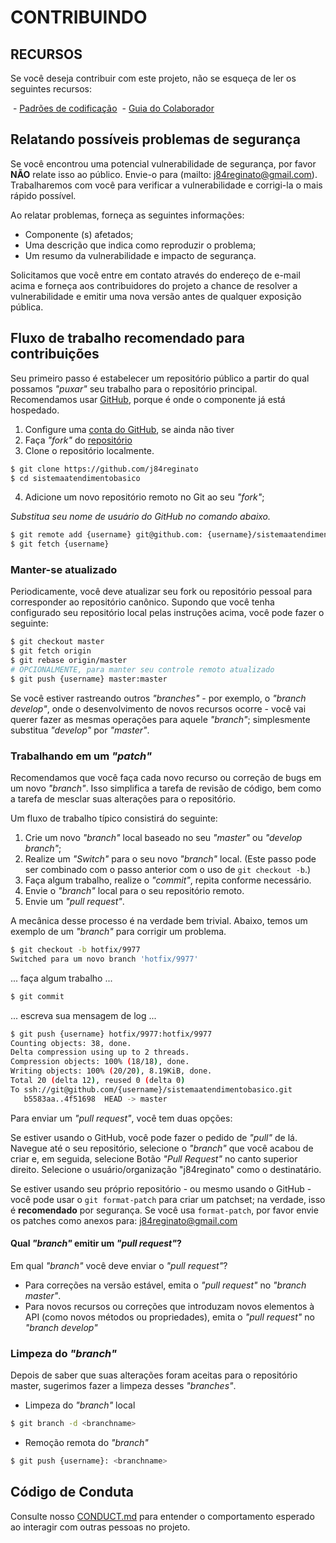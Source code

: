 # CONTRIBUINDO

## RECURSOS

Se você deseja contribuir com este projeto, não se esqueça de ler os seguintes recursos:

 - [Padrões de codificação](https://github.com/j84reginato)
 - [Guia do Colaborador](https://github.com/j84reginato)

## Relatando possíveis problemas de segurança

Se você encontrou uma potencial vulnerabilidade de segurança, por favor **NÃO** relate isso ao público. Envie-o para (mailto: j84reginato@gmail.com).
Trabalharemos com você para verificar a vulnerabilidade e corrigi-la o mais rápido possível.

Ao relatar problemas, forneça as seguintes informações:

- Componente (s) afetados;
- Uma descrição que indica como reproduzir o problema;
- Um resumo da vulnerabilidade e impacto de segurança.

Solicitamos que você entre em contato através do endereço de e-mail acima e forneça aos contribuidores do projeto a chance de resolver a vulnerabilidade e emitir uma nova versão antes de qualquer exposição pública.

## Fluxo de trabalho recomendado para contribuições

Seu primeiro passo é estabelecer um repositório público a partir do qual possamos *"puxar"* seu trabalho para o repositório principal.
Recomendamos usar [GitHub](https://github.com), porque é onde o componente já está hospedado.

1. Configure uma [conta do GitHub](http://github.com/), se ainda não tiver
2. Faça *"fork"* do [repositório](http://github.com/j84reginato)
3. Clone o repositório localmente.

```bash
$ git clone https://github.com/j84reginato
$ cd sistemaatendimentobasico
```

4. Adicione um novo repositório remoto no Git ao seu *"fork"*;

*Substitua seu nome de usuário do GitHub no comando abaixo.*

```bash
$ git remote add {username} git@github.com: {username}/sistemaatendimentobasico.git
$ git fetch {username}
```

### Manter-se atualizado

Periodicamente, você deve atualizar seu fork ou repositório pessoal para corresponder ao repositório canônico.
Supondo que você tenha configurado seu repositório local pelas instruções acima, você pode fazer o seguinte:


```bash
$ git checkout master
$ git fetch origin
$ git rebase origin/master
# OPCIONALMENTE, para manter seu controle remoto atualizado
$ git push {username} master:master
```

Se você estiver rastreando outros *"branches"* - por exemplo, o *"branch develop"*, onde o desenvolvimento de novos recursos ocorre - você vai querer fazer as mesmas operações para aquele *"branch"*; simplesmente substitua *"develop"* por *"master"*.

### Trabalhando em um *"patch"*

Recomendamos que você faça cada novo recurso ou correção de bugs em um novo *"branch"*.
Isso simplifica a tarefa de revisão de código, bem como a tarefa de mesclar suas alterações para o repositório.

Um fluxo de trabalho típico consistirá do seguinte:

1. Crie um novo *"branch"* local baseado no seu *"master"* ou *"develop branch"*;
2. Realize um *"Switch"* para o seu novo *"branch"* local. (Este passo pode ser combinado com o passo anterior com o uso de `git checkout -b`.)
3. Faça algum trabalho, realize o *"commit"*, repita conforme necessário.
4. Envie o *"branch"* local para o seu repositório remoto.
5. Envie um *"pull request"*.

A mecânica desse processo é na verdade bem trivial.
Abaixo, temos um exemplo de um *"branch"* para corrigir um problema.

```bash
$ git checkout -b hotfix/9977
Switched para um novo branch 'hotfix/9977'
```

... faça algum trabalho ...


```bash
$ git commit
```

... escreva sua mensagem de log ...


```bash
$ git push {username} hotfix/9977:hotfix/9977
Counting objects: 38, done.
Delta compression using up to 2 threads.
Compression objects: 100% (18/18), done.
Writing objects: 100% (20/20), 8.19KiB, done.
Total 20 (delta 12), reused 0 (delta 0)
To ssh://git@github.com/{username}/sistemaatendimentobasico.git
   b5583aa..4f51698  HEAD -> master
```

Para enviar um *"pull request"*, você tem duas opções:

Se estiver usando o GitHub, você pode fazer o pedido de *"pull"* de lá.
Navegue até o seu repositório, selecione o *"branch"* que você acabou de criar e, em seguida, selecione Botão *"Pull Request"* no canto superior direito.
Selecione o usuário/organização "j84reginato" como o destinatário.

Se estiver usando seu próprio repositório - ou mesmo usando o GitHub - você pode usar o `git format-patch` para criar um patchset; na verdade, isso é **recomendado** por segurança.
Se você usa `format-patch`, por favor envie os patches como anexos para: j84reginato@gmail.com

#### Qual *"branch"* emitir um *"pull request"*?

Em qual *"branch"* você deve enviar o *"pull request"*?

- Para correções na versão estável, emita o *"pull request"* no *"branch master"*.
- Para novos recursos ou correções que introduzam novos elementos à API (como novos métodos ou propriedades), emita o *"pull request"* no *"branch develop"*

### Limpeza do *"branch"*

Depois de saber que suas alterações foram aceitas para o repositório master, sugerimos fazer a limpeza desses *"branches"*.

- Limpeza do *"branch"* local

```bash
$ git branch -d <branchname>
```

- Remoção remota do *"branch"*

```bash
$ git push {username}: <branchname>
```

## Código de Conduta

Consulte nosso [CONDUCT.md](CONDUCT.md) para entender o comportamento esperado ao interagir com outras pessoas no projeto.